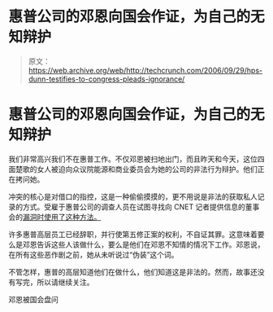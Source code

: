# 惠普公司的邓恩向国会作证，为自己的无知辩护

> 原文：<https://web.archive.org/web/http://techcrunch.com/2006/09/29/hps-dunn-testifies-to-congress-pleads-ignorance/>

# 惠普公司的邓恩向国会作证，为自己的无知辩护

我们非常高兴我们不在惠普工作。不仅邓恩被扫地出门，而且昨天和今天，这位四面楚歌的女人被迫向众议院能源和商业委员会为她的公司的非法行为辩护。他们正在拷问她。

冲突的核心是对借口的指控，这是一种偷偷摸摸的，更不用说是非法的获取私人记录的方式。受雇于惠普公司的调查人员在试图寻找向 CNET 记者提供信息的董事会的[漏洞时使用了这种方法。](https://web.archive.org/web/20201125114547/http://crunchgear.com/?s=dunn)

许多惠普高层员工已经辞职，并行使第五修正案的权利，不自证其罪。这意味着要么是邓恩告诉这些人该做什么，要么是他们在邓恩不知情的情况下工作。邓恩说，在所有这些恶作剧之前，她从未听说过“伪装”这个词。

不管怎样，惠普的高层知道他们在做什么，他们知道这是非法的。然而，故事还没有写完，所以请继续关注。

邓恩被国会盘问